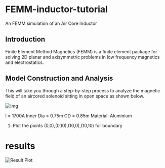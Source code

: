 # FEMM-inductor-tutorial
An FEMM simulation of an Air Core Inductor

## Introduction

Finite Element Method Magnetics (FEMM) is a finite element package for solving 2D planar and axisymmetric problems in low frequency magnetics and electrostatics.

## Model Construction and Analysis

This will take you through a step-by-step process to analyze the magnetic field of an aircored solenoid sitting in open space as shown below.

![img]("https://github.com/DhruvaG2000/FEMM-inductor-tutorial/blob/master/img/inductor_preview.jfif?raw=true")

I = 1700A
Inner Dia = 0.75m
OD = 0.85m
Material: Aluminium

1) Plot the points 
(0,0),(0,10),(10,0),(10,10) for boundary

# results

![Result Plot]("https://github.com/DhruvaG2000/FEMM-inductor-tutorial/blob/master/img/inductor_preview.jfif?raw=true")
